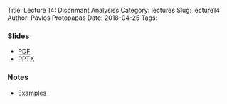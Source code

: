 Title: Lecture 14: Discrimant Analysiss
Category: lectures
Slug: lecture14
Author: Pavlos Protopapas
Date: 2018-04-25
Tags: 


### Slides

- [PDF]({attach}presentation/Lecture14_Discrimant_Analysis.pdf)
- [PPTX]({attach}presentation/Lecture14_Discrimant_Analysis.pptx)

### Notes 
- [Examples]({filename}notebook/Lecture14_Notebook.ipynb)



